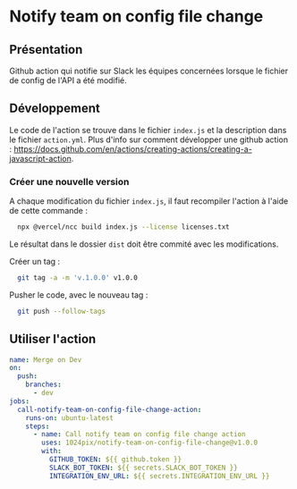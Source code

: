 # Notify team on config file change

## Présentation
Github action qui notifie sur Slack les équipes concernées lorsque le fichier de config de l'API a été modifié.

## Développement
Le code de l'action se trouve dans le fichier `index.js` et la description dans le fichier `action.yml`.
Plus d'info sur comment développer une github action : https://docs.github.com/en/actions/creating-actions/creating-a-javascript-action.

### Créer une nouvelle version
A chaque modification du fichier `index.js`, il faut recompiler l'action à l'aide de cette commande : 
```bash
  npx @vercel/ncc build index.js --license licenses.txt
```

Le résultat dans le dossier `dist` doit être commité avec les modifications.

Créer un tag :
```bash
  git tag -a -m 'v.1.0.0' v1.0.0
```

Pusher le code, avec le nouveau tag :
```bash
  git push --follow-tags
```

## Utiliser l'action
```yml
name: Merge on Dev
on:
  push:
    branches:
      - dev
jobs:
  call-notify-team-on-config-file-change-action:
    runs-on: ubuntu-latest
    steps:
      - name: Call notify team on config file change action
        uses: 1024pix/notify-team-on-config-file-change@v1.0.0
        with:
          GITHUB_TOKEN: ${{ github.token }}
          SLACK_BOT_TOKEN: ${{ secrets.SLACK_BOT_TOKEN }}
          INTEGRATION_ENV_URL: ${{ secrets.INTEGRATION_ENV_URL }}
```

